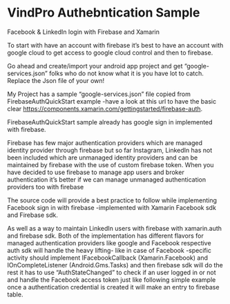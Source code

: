 # VindPro Authebntication Sample
Facebook &amp; LinkedIn login with Firebase and Xamarin

To start with have an account with firebase it’s best to have an account with google cloud to get access to google cloud control and then to firebase.

Go ahead and create/import your android app project and get “google-services.json” folks who do not know what it is you have lot to catch. Replace the Json file of your own! 

My Project has a sample “google-services.json” file copied from FirebaseAuthQuickStart example -have a look at this url to have the basic clear https://components.xamarin.com/gettingstarted/firebase-auth.

FirebaseAuthQuickStart  sample already has  google sign in implemented with firebase.

Firebase has few major authentication providers which are managed identity provider through firebase but so far Instagram, LinkedIn has not been included which are unmanaged identity providers and can be maintained by firebase with the use of custom firebase token.
When you have decided to use firebase to manage app users and broker authentication it’s better if we can manage unmanaged authentication providers too with firebase

The source code will provide a best practice to follow while implementing Facebook sign in with firebase -implemented with Xamarin Facebook sdk and Firebase sdk.

As well as a way to maintain LinkedIn users with firebase with xamarin.auth and firebase sdk.
Both of the implementation has different flavors for managed authentication providers like google and Facebook respective auth sdk will handle the heavy lifting- like in case of Facebook -specific activity should implement IFacebookCallback (Xamarin.Facebook) and IOnCompleteListener (Android.Gms.Tasks) and then firebase sdk will do the rest it has to use “AuthStateChanged” to check if an user logged in or not and handle the Facebook access token just like following simple example once a authentication credential is created it will make an entry to firebase table.
